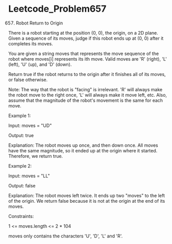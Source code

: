 # Leetcode_Problem657

657. Robot Return to Origin



There is a robot starting at the position (0, 0), the origin, on a 2D plane. Given a sequence of its moves, judge if this robot ends up at (0, 0) after it completes its moves.


You are given a string moves that represents the move sequence of the robot where moves[i] represents its ith move. Valid moves are 'R' (right), 'L' (left), 'U' (up), and 'D' (down).


Return true if the robot returns to the origin after it finishes all of its moves, or false otherwise.


Note: The way that the robot is "facing" is irrelevant. 'R' will always make the robot move to the right once, 'L' will always make it move left, etc. Also, assume that the magnitude of the robot's movement is the same for each move.

 

Example 1:

Input: moves = "UD"


Output: true


Explanation: The robot moves up once, and then down once. All moves have the same magnitude, so it ended up at the origin where it started. Therefore, we return true.


Example 2:


Input: moves = "LL"

Output: false



Explanation: The robot moves left twice. It ends up two "moves" to the left of the origin. We return false because it is not at the origin at the end of its moves.
 

Constraints:


1 <= moves.length <= 2 * 104



moves only contains the characters 'U', 'D', 'L' and 'R'.





















